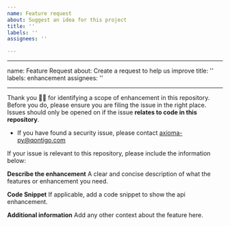 ```yaml
---
name: Feature request
about: Suggest an idea for this project
title: ''
labels: ''
assignees: ''

---
```


---
name: Feature Request
about: Create a request to help us improve
title: ''
labels: enhancement
assignees: ''

---

Thank you 🙇‍♀ for identifying a scope of enhancement in this repository. Before you do, please ensure you are filing the issue in the right place. Issues should only be opened on if the issue **relates to code in this repository**.  

* If you have found a security issue, please contact <axioma-py@qontigo.com>

If your issue is relevant to this repository, please include the information below:

**Describe the enhancement**
A clear and concise description of what the features or enhancement you need.

**Code Snippet**
If applicable, add a code snippet to show the api enhancement.

**Additional information**
Add any other context about the feature here.
